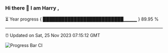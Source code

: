 ### Hi there 👋 I am Harry , 

⏳ Year progress { ██████████████████████████▁▁▁▁ } 89.95 %

---

⏰ Updated on Sat, 25 Nov 2023 07:15:12 GMT

![Progress Bar CI](https://github.com/duykhang68/duykhang68/workflows/Progress%20Bar%20CI/badge.svg)
